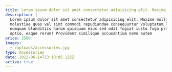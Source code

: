 ```yaml
---
title: Lorem ipsum dolor sit amet consectetur adipisicing elit. Maxime mollitia,
description: |-
  Lorem ipsum dolor sit amet consectetur adipisicing elit. Maxime mollitia,
  molestiae quas vel sint commodi repudiandae consequuntur voluptatum laborum
  numquam blanditiis harum quisquam eius sed odit fugiat iusto fuga praesentium
  optio, eaque rerum! Provident similique accusantium nemo autem
price: 2500
images:
  - /uploads/accessories.jpg
type: Accessories
date: 2022-06-14T13:10:05.125Z
active: true
---
```

